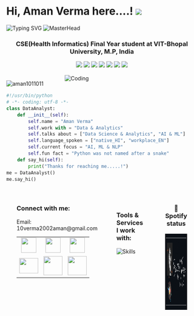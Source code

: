 
Hi, Aman Verma here....! ![](https://user-images.githubusercontent.com/18350557/176309783-0785949b-9127-417c-8b55-ab5a4333674e.gif) 
===================================================================================================================================




![Typing SVG](https://readme-typing-svg.demolab.com?font=Fira+Code&duration=5000&pause=1000&color=12236FF&width=435&lines=I+always+look+out+for+Data.)
![MasterHead](https://user-images.githubusercontent.com/10498744/210012254-234538ff-d198-48aa-8964-37e6fd45d227.gif)
<h3 align="center">CSE(Health Informatics) Final Year student at VIT-Bhopal University, M.P, India</h3>





<div align="center">
<img height="155em" src="https://github-profile-summary-cards.vercel.app/api/cards/profile-details?username=AMAN1011011&theme=radical">
<img height="155em" src="https://github-profile-summary-cards.vercel.app/api/cards/stats?username=AMAN1011011&theme=radical">
<img height="155em" src="https://github-profile-summary-cards.vercel.app/api/cards/repos-per-language?username=AMAN1011011&theme=radical">
<img height="160em" src="https://github-profile-summary-cards.vercel.app/api/cards/most-commit-language?username=AMAN1011011&theme=radical">
<img height="155em" src="https://github-profile-summary-cards.vercel.app/api/cards/productive-time?username=AMAN1011011&theme=radical&utcOffset=8">
<img height="166em" src="https://github-readme-stats.vercel.app/api?username=AMAN1011011&theme=radical&hide_border=false&include_all_commits=false&count_private=false">
<img height="166em" src="https://github-readme-streak-stats.herokuapp.com/?user=AMAN1011011&theme=radical">
</div><br>





<img align="right" alt="Coding" width="350" src="https://user-images.githubusercontent.com/5713670/87202985-820dcb80-c2b6-11ea-9f56-7ec461c497c3.gif">
<p align="left"> <img src="https://komarev.com/ghpvc/?username=aman1011011&label=Profile%20views&color=0e75b6&style=flat" alt="aman1011011" /> </p>






```python
#!/usr/bin/python
# -*- coding: utf-8 -*-
class DataAnalyst:
    def __init__(self):
        self.name = "Aman Verma"
        self.work with = "Data & Analytics"
        self.talks about = ["Data Science & Analytics", "AI & ML"]
        self.language_spoken = ["native_HI", "workplace_EN"]
        self.current focus = "AI, ML & NLP"
        self.fun fact = "Python was not named after a snake"
    def say_hi(self):
        print("Thanks for reaching me.....!")
me = DataAnalyst()
me.say_hi()
```



<table cellpadding="20" style="width: 100%; border-collapse: separate; border-spacing: 20px;">
    <tr>
        <!-- Connect with Me Section -->
        <td width="15%" valign="top" style="vertical-align: top; padding-right: 10px;">
            <h3>Connect with me:</h3>
            <p>Email: 10verma2002aman@gmail.com</p>
            <table style="width: 100%;">
                <tr>
                    <td style="text-align: center;"><a href="https://www.linkedin.com/in/amanv10/" target="_blank">
                        <img src="https://cdn-icons-png.flaticon.com/512/174/174857.png" height="40" width="40" />
                    </a></td>
                    <td style="text-align: center;"><a href="https://mail.google.com/mail/u/0/#inbox?compose=CllgCJfqchczDFGcNKzZPNJvptcsPmFzwNLcfCNfxjBpDsfLSxcQwtMLfxMRKhrmTdnDjpKGWJB" target="_blank">
                        <img src="https://cdn-icons-png.flaticon.com/512/281/281769.png" height="40" width="40" />
                    </a></td>
                    <td style="text-align: center;"><a href="https://www.instagram.com/amanverma.rar/?next=%2F" target="_blank">
                        <img src="https://upload.wikimedia.org/wikipedia/commons/thumb/e/e7/Instagram_logo_2016.svg/2048px-Instagram_logo_2016.svg.png" height="40" width="40" />
                    </a></td>
                </tr>
                <tr>
                    <td style="text-align: center;"><a href="https://www.youtube.com/@reapergripa" target="_blank">
                        <img src="https://upload.wikimedia.org/wikipedia/commons/e/ef/Youtube_logo.png?20220706172052" height="40" width="50" />
                    </a></td>
                    <td style="text-align: center;"><a href="https://github.com/AMAN1011011" target="_blank">
                        <img src="https://icon-library.com/images/github-icon-white/github-icon-white-5.jpg" height="50" width="50" />
                    </a></td>
                    <td style="text-align: center;"><a href="https://www.geeksforgeeks.org/user/aman1011011/" target="_blank">
                        <img src="https://img.icons8.com/?size=100&id=AbQBhN9v62Ob&format=png&color=000000" height="50" width="50" />
                    </a></td>
                </tr>
            </table>
        </td>
        <!-- Tools & Services Section -->
        <td width="30%" valign="top" style="padding: 20px; padding-left: 20px; padding-right: 20px;">
            <h3>Tools & Services I work with:</h3>
            <p>
                <img src="https://skillicons.dev/icons?i=py,mysql,cpp,r,tensorflow,bootstrap,sklearn,opencv,pytorch,raspberrypi,arduino,gcp,aws,mongodb,express,react,nodejs,docker,postman,git&perline=5" alt="Skills">
            </p>
        </td>
        <!-- Spotify Status Section -->
        <td width="10%" valign="top" align="center" style="padding-left: 10px; text-align: center;">
            <h3>🎵 Spotify status</h3>
            <p>
                <a href="https://open.spotify.com/album/29aSKB1qPEbN0Qf9OPSQpw">
                    <img src="https://github.com/AMAN1011011/AMAN1011011/blob/main/Beautiful%20Things.gif" width="300" height="200" alt="Now Playing">
                </a>
            </p>
        </td>
    </tr>
</table>
</div>




